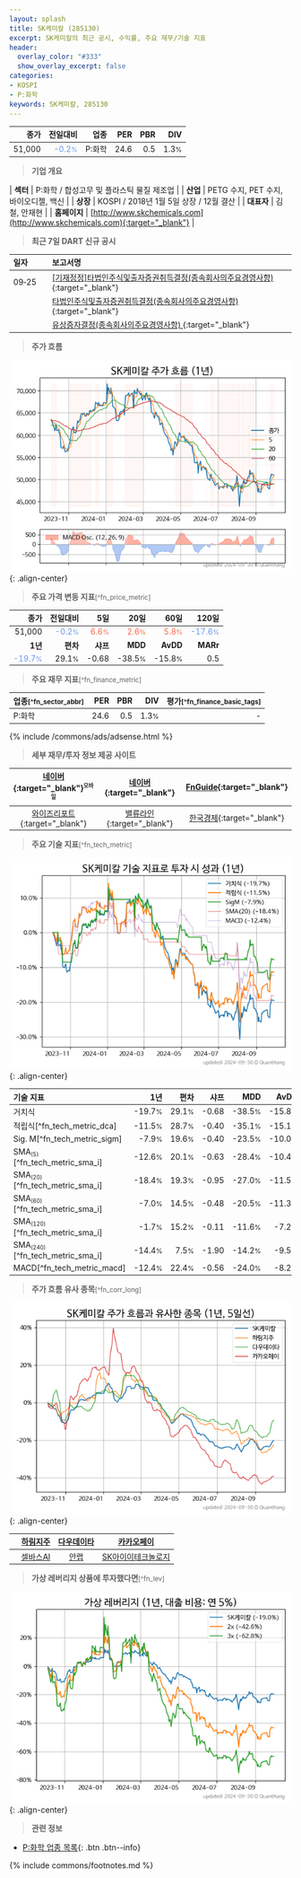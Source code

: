 ```yaml
---
layout: splash
title: SK케미칼 (285130)
excerpt: SK케미칼의 최근 공시, 수익률, 주요 재무/기술 지표
header:
  overlay_color: "#333"
  show_overlay_excerpt: false
categories:
- KOSPI
- P:화학
keywords: SK케미칼, 285130
---
```


| **종가** | **전일대비** | **업종** | **PER** | **PBR** | **DIV** |
| -------: | -----------: | -------: | ------: | ------: | ------: |
| 51,000 | <span style="color: cornflowerblue">-0.2<small>%</small></span> | P:화학 | 24.6 | 0.5 | 1.3<small>%</small> |

<!-- more -->


> **기업 개요**<a id="company"></a>

| <span style="white-space:nowrap;">**섹터**</span> | P:화학 / 합성고무 및 플라스틱 물질 제조업 |
| <span style="white-space:nowrap;">**산업**</span> | PETG 수지, PET 수지, 바이오디젤, 백신 |
| <span style="white-space:nowrap;">**상장**</span> | KOSPI / 2018년 1월 5일 상장 / 12월 결산 |
| <span style="white-space:nowrap;">**대표자**</span> | 김철, 안재현 |
| <span style="white-space:nowrap;">**홈페이지**</span> | [http://www.skchemicals.com](http://www.skchemicals.com){:target="_blank"} |


> **최근 7일 DART 신규 공시**<a id="dart"></a>

| **일자** |      | **보고서명** |
| :------- | :--- | :----------- |
| 09&#x2011;25 | | [[기재정정]타법인주식및출자증권취득결정(종속회사의주요경영사항)              ](https://dart.fss.or.kr/dsaf001/main.do?rcpNo=20240925800554){:target="_blank"} |
|  | | [타법인주식및출자증권취득결정(종속회사의주요경영사항)              ](https://dart.fss.or.kr/dsaf001/main.do?rcpNo=20240925800481){:target="_blank"} |
|  | | [유상증자결정(종속회사의주요경영사항)              ](https://dart.fss.or.kr/dsaf001/main.do?rcpNo=20240925800394){:target="_blank"} |


> **주가 흐름**<a id="price"></a>

![285130](/stock/images/285130.png){: .align-center}


> **주요 가격 변동 지표**<small>[^fn_price_metric]</small>

| **종가** | **전일대비** | **5일** | **20일** | **60일** | **120일** |
| -------: | -----------: | ------: | -------: | -------: | --------: |
| 51,000 | <span style="color: cornflowerblue">-0.2<small>%</small></span> | <span style="color: tomato">6.6<small>%</small></span> | <span style="color: tomato">2.6<small>%</small></span> | <span style="color: tomato">5.8<small>%</small></span> | <span style="color: cornflowerblue">-17.6<small>%</small></span> |
| **1년** | **편차** | **샤프** | **MDD** | **AvDD** | **MARr** |
| <span style="color: cornflowerblue">-19.7<small>%</small></span> | 29.1<small>%</small> | -0.68 | -38.5<small>%</small> | -15.8<small>%</small> | 0.5 |


> **주요 재무 지표**<small>[^fn_finance_metric]</small>

| **업종**<small>[^fn_sector_abbr]</small> | **PER** | **PBR** | **DIV** | **평가**<small>[^fn_finance_basic_tags]</small> |
| :--------------------------------------- | ------: | ------: | ------: | ----------------------------------------------: |
| P:화학 | 24.6 | 0.5 | 1.3<small>%</small> | - |



{% include /commons/ads/adsense.html %}

> **세부 재무/투자 정보 제공 사이트**

| [네이버](https://m.stock.naver.com/domestic/stock/285130/finance/summary){:target="_blank"}<sup><small>모바일</small></sup> | [네이버](https://finance.naver.com/item/coinfo.naver?code=285130){:target="_blank"} | [FnGuide](https://comp.fnguide.com/SVO2/ASP/SVD_Invest.asp?gicode=A285130&MenuYn=Y){:target="_blank"} |
| :---: | :---: | :---: |
| [와이즈리포트](https://comp.wisereport.co.kr/company/c1040001.aspx?cmp_cd=285130){:target="_blank"} | [밸류라인](https://www.valueline.co.kr/finance/summary/285130){:target="_blank"} | [한국경제](https://markets.hankyung.com/stock/285130/financial-summary){:target="_blank"} |


> **주요 기술 지표**<small>[^fn_tech_metric]</small>


![285130](/stock/images/285130_tech.png){: .align-center}

| **기술 지표** | **1년** | **편차** | **샤프** | **MDD** | **AvDD** |
| :------------ | ------: | -----------: | -------: | ------: | -------: |
| 거치식 | -19.7<small>%</small> | 29.1<small>%</small> | -0.68 | -38.5<small>%</small> | -15.8<small>%</small> |
| 적립식[^fn_tech_metric_dca] | -11.5<small>%</small> | 28.7<small>%</small> | -0.40 | -35.1<small>%</small> | -15.1<small>%</small> |
| Sig. M[^fn_tech_metric_sigm] | -7.9<small>%</small> | 19.6<small>%</small> | -0.40 | -23.5<small>%</small> | -10.0<small>%</small> |
| SMA<small><sub>(5)</sub></small>[^fn_tech_metric_sma_i] | -12.6<small>%</small> | 20.1<small>%</small> | -0.63 | -28.4<small>%</small> | -10.4<small>%</small> |
| SMA<small><sub>(20)</sub></small>[^fn_tech_metric_sma_i] | -18.4<small>%</small> | 19.3<small>%</small> | -0.95 | -27.0<small>%</small> | -11.5<small>%</small> |
| SMA<small><sub>(60)</sub></small>[^fn_tech_metric_sma_i] | -7.0<small>%</small> | 14.5<small>%</small> | -0.48 | -20.5<small>%</small> | -11.3<small>%</small> |
| SMA<small><sub>(120)</sub></small>[^fn_tech_metric_sma_i] | -1.7<small>%</small> | 15.2<small>%</small> | -0.11 | -11.6<small>%</small> | -7.2<small>%</small> |
| SMA<small><sub>(240)</sub></small>[^fn_tech_metric_sma_i] | -14.4<small>%</small> | 7.5<small>%</small> | -1.90 | -14.2<small>%</small> | -9.5<small>%</small> |
| MACD[^fn_tech_metric_macd] | -12.4<small>%</small> | 22.4<small>%</small> | -0.56 | -24.0<small>%</small> | -8.2<small>%</small> |


> **주가 흐름 유사 종목**<a id="corr"></a><small>[^fn_corr_long]</small>

![285130](/stock/images/285130_corr.png){: .align-center}

|       | [하림지주](/003380/) | [다우데이타](/032190/) | [카카오페이](/377300/) |
| :---: | :------------------------------------: | :------------------------------------: | :------------------------------------: |
|       | [셀바스AI](/108860/) | [안랩](/053800/) | [SK아이이테크놀로지](/361610/) |


> **가상 레버리지 상품에 투자했다면**<a id="2x"></a><small>[^fn_lev]</small>

![285130](/stock/images/285130_2x.png){: .align-center}


> **관련 정보**

- [P:화학 업종 목록](/stats/sector/kospi_업종_화학_종목/){: .btn .btn--info}

{% include commons/footnotes.md %}